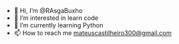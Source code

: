 - 👋 Hi, I’m @RAsgaBuxho
- 👀 I’m interested in learn code
- 🌱 I’m currently learning Python
- 📫 How to reach me mateuscastilheiro300@gmail.com

<!---
RAsgaBuxho/RAsgaBuxho is a ✨ special ✨ repository because its `README.md` (this file) appears on your GitHub profile.
You can click the Preview link to take a look at your changes.
--->
